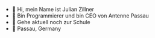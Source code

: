 - 👋 Hi, mein Name ist Julian Zillner
- 👀 Bin Programmierer und bin CEO von Antenne Passau
- 🌱 Gehe aktuell noch zur Schule
- 📍 Passau, Germany
<!---
julianzillner/julianzillner is a ✨ special ✨ repository because its `README.md` (this file) appears on your GitHub profile.
You can click the Preview link to take a look at your changes.
--->
